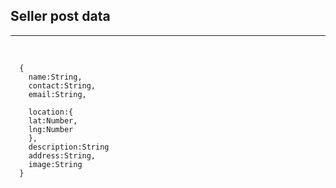 ## Seller post data
---

<br />

```
  {
    name:String,
    contact:String,
    email:String,

    location:{
    lat:Number,
    lng:Number
    },
    description:String
    address:String,
    image:String
  }


```
